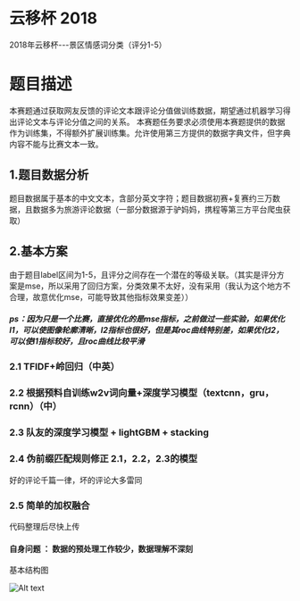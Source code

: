 # 云移杯 2018
2018年云移杯---景区情感词分类（评分1-5）

# 题目描述
本赛题通过获取网友反馈的评论文本跟评论分值做训练数据，期望通过机器学习得出评论文本与评论分值之间的关系。
本赛题任务要求必须使用本赛题提供的数据作为训练集，不得额外扩展训练集。允许使用第三方提供的数据字典文件，但字典内容不能与比赛文本一致。

## 1.题目数据分析
题目数据属于基本的中文文本，含部分英文字符；题目数据初赛+复赛约三万数据，且数据多为旅游评论数据（一部分数据源于驴妈妈，携程等第三方平台爬虫获取）

## 2.基本方案
由于题目label区间为1-5，且评分之间存在一个潜在的等级关联。（其实是评分方案是mse，所以采用了回归方案，分类效果不太好，没有采用（我认为这个地方不合理，故意优化mse，可能导致其他指标效果变差））

##### ps：因为只是一个比赛，直接优化的是mse指标，之前做过一些实验，如果优化l1，可以使图像轮廓清晰，l2指标也很好，但是其roc曲线特别差，如果优化l2，可以使l1指标较好，且roc曲线比较平滑

### 2.1 TFIDF+岭回归（中英）

### 2.2 根据预料自训练w2v词向量+深度学习模型（textcnn，gru，rcnn）（中）

### 2.3 队友的深度学习模型 + lightGBM + stacking

### 2.4 伪前缀匹配规则修正 2.1，2.2，2.3的模型 
好的评论千篇一律，坏的评论大多雷同

### 2.5 简单的加权融合

代码整理后尽快上传

#### 自身问题 ： 数据的预处理工作较少，数据理解不深刻

基本结构图

![Alt text](https://github.com/ZS167275/YunYiCup_2018/blob/master/1.png)
